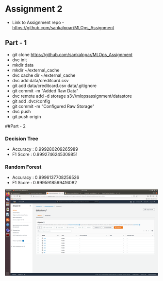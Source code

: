 # Assignment 2
- Link to Assignment repo - https://github.com/sankalppar/MLOps_Assignment

## Part - 1
- git clone https://github.com/sankalppar/MLOps_Assignment
- dvc init
- mkdir data
- mkdir ~/external_cache
- dvc cache dir ~/external_cache
- dvc add data/creditcard.csv
- git add data/creditcard.csv data/.gitignore
- git commit -m "Added Raw Data"
- dvc remote add -d storage s3://mlopsassignment/datastore
- git add .dvc/config
- git commit -m "Configured Raw Storage"
- dvc push
- git push origin

##Part - 2
### Decision Tree
- Accuracy : 0.999280209265989
- F1 Score : 0.9992746245309851
### Random Forest
- Accuracy : 0.9996137708256526
- F1 Score : 0.9995918599416082

![AWS_bucket](AWS_bucket.png)
